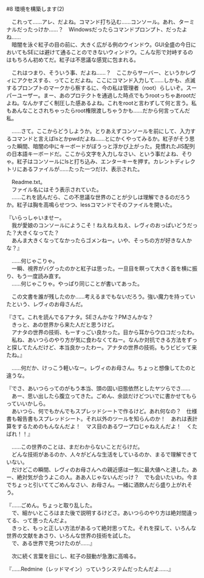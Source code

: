 #8 環境を構築します(2)

　これって……アレ、だよね。コマンド打ち込む……コンソール。あれ、ターミナルだったっけか……？　Windowsだったらコマンドプロンプト、だったよね……  
　暗闇を泳ぐ紅子の目の前に、大きく広がる例のウインドウ。GUI全盛の今日においてもSEには避けて通ることのできないウィンドウ。こんな形で対峙するのはもちろん初めてだ。紅子は不思議な感覚に包まれる。

　これはつまり、そういう事、だよね……？　ここからサーバー、というかレヴィにアクセスする、ってことだよね。ここにコマンド入力して……しかも、点滅するプロンプトのマークから察するに、今の私は管理者（root）らしいぞ。スーパーユーザー。まー、あのプロテクトを通過した時点でもうrootっちゃあrootだよね。なんかすごく制圧した感あるよね。これをrootと言わずして何と言う。私もあんなことされちゃったらroot権限渡しちゃうかも……だから何言ってんだ私。

　……さて。ここからどうしようか。とりあえずコンソールを前にして、入力するコマンドと言えばlsとかpwdだよね……とにかくやってみるか。紅子がそう思った瞬間、暗闇の中にキーボードがぼうっと浮かび上がった。見慣れたJIS配列の日本語キーボードだ。ここから文字を入力しなさい、という事だよね、そりゃ。紅子はコンソールにlsと打ち込み、エンターキーを押す。カレントディレクトリにあるファイルが……たった一つだけ、表示された。

　Readme.txt。  
　ファイル名にはそう表示されていた。  
　……これを読んだら、この不思議な世界のことが少しは理解できるのだろうか。紅子は胸を高鳴らせつつ、lessコマンドでそのファイルを開いた。

『いらっしゃいませー。  
　我が愛娘のコンソールにようこそ！ねえねえねえ、レヴィのおっぱいどうだった？大きくなってた？  
　あんま大きくなってなかったらゴメンねー。いや、そっちの方が好きな人かな？』

　……何じゃこりゃ。  
　一瞬、視界がバグったのかと紅子は思った。一旦目を瞑って大きく首を横に振り、もう一度読み直す。  
　……何じゃこりゃ。やっぱり同じことが書いてあった。

　この文書を誰が残したのか……考えるまでもないだろう。強い魔力を持っていたという、レヴィのお母さんだ。

『さて。これを読んでるアナタ。SEさんかな？PMさんかな？  
　きっと、あの世界から来た人だと思うけど。  
　アナタの世界の技術、もーすっごい良かった。目から耳からウロコだったわ。  
　私ね、あいつらのやり方が気に食わなくてねー。なんか対抗できる方法をずっと探してたんだけど、本当良かったわー。アナタの世界の技術。もうビビッて来たね。』

　……何だか、けっこう軽いなー。レヴィのお母さん。ちょっと想像してたのと違うな。

『でさ、あいつらってのがもう本当、頭の固い旧態依然としたヤツらでさ……  
　あー、思い出したら腹立ってきた。ごめん、余談だけどついでに書かせてもらっていいかしら。  
　あいつら、何でもかんでもスプレッドシートで作るけど。あれ何なの？　仕様書も報告書もスプレッドシート。それ以外のツールを知らんのか！　あれは表計算をするためのもんなんだよ！　マス目のあるワープロじゃねえんだよ！　くたばれ！！』

　……この世界のことは、まだわからないことだらけだ。  
　どんな技術があるのか、人々がどんな生活をしているのか、まるで理解できていない。  
　だけどこの瞬間、レヴィのお母さんへの親近感は一気に最大値へと達した。あー、絶対気が合うよこの人。ああ人じゃないんだっけ？　でも会いたいわ。今までちょっと引いててごめんなさい、お母さん。一緒に酒飲んだら盛り上がれそう。

『……ごめん。ちょっと取り乱した。  
　で、細かいところはまた後で説明するけどさ。あいつらのやり方は絶対間違ってる、って思ったんだよ。  
　きっと、もっと正しい方法があるって絶対思ってた。それを探して、いろんな世界の文献をあさり、いろんな世界の技術を試した。  
　で、ある世界で見つけたのが……』

　次に続く言葉を目にし、紅子の鼓動が急激に高鳴る。

『……Redmine（レッドマイン）っていうシステムだったんだよ……』